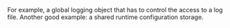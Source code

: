 For example, a global logging object that has to control the access to a log file. Another good example: a shared runtime configuration storage.
